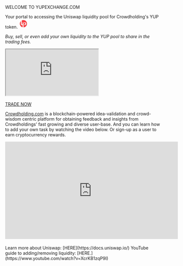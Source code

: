 <link rel="stylesheet" type="text/css" href="gistfile1.css">

WELCOME TO YUPEXCHANGE.COM 

Your portal to accessing the Uniswap liquidity pool for Crowdholding's YUP token.  <img src="little yup.jpg" alt="yup" width="30" height="30">

<i>Buy, sell, or even add your own liquidity to the YUP pool to share in the trading fees.</i>

<iframe src="https://uniswap.exchange/swap/0xd9a12cde03a86e800496469858de8581d3a5353d"></iframe>

[TRADE NOW](https://uniswap.exchange/swap/0xd9a12cde03a86e800496469858de8581d3a5353d)
  
[Crowdholding.com](https://www.crowdholding.com) is a blockchain-powered idea-validation and crowd-wisdom centric platform for obtaining feedback and insights from Crowdholdings' fast growing and diverse user-base.   And you can learn how to add your own task by watching the video below.  Or sign-up as a user to earn cryptocurrency rewards.

<div class="video-container">
<iframe width="560" height="315" src="https://www.youtube.com/embed/jMsWxd6XTWE" frameborder="0" allow="accelerometer; autoplay; encrypted-media; gyroscope; picture-in-picture" allowfullscreen></iframe>
</div>

<br/>
Learn more about Uniswap: [HERE](https://docs.uniswap.io/)  YouTube guide to adding/removing liquidity: [HERE.](https://www.youtube.com/watch?v=XcrKB1zqP9I)

